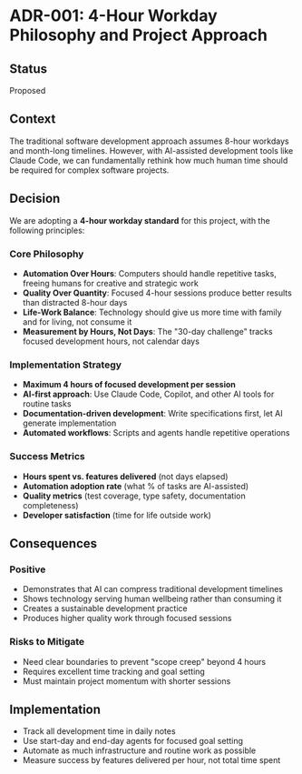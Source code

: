 # ADR-001: 4-Hour Workday Philosophy and Project Approach

## Status
Proposed

## Context
The traditional software development approach assumes 8-hour workdays and month-long timelines. However, with AI-assisted development tools like Claude Code, we can fundamentally rethink how much human time should be required for complex software projects.

## Decision
We are adopting a **4-hour workday standard** for this project, with the following principles:

### Core Philosophy
- **Automation Over Hours**: Computers should handle repetitive tasks, freeing humans for creative and strategic work
- **Quality Over Quantity**: Focused 4-hour sessions produce better results than distracted 8-hour days
- **Life-Work Balance**: Technology should give us more time with family and for living, not consume it
- **Measurement by Hours, Not Days**: The "30-day challenge" tracks focused development hours, not calendar days

### Implementation Strategy
- **Maximum 4 hours of focused development per session**
- **AI-first approach**: Use Claude Code, Copilot, and other AI tools for routine tasks
- **Documentation-driven development**: Write specifications first, let AI generate implementation
- **Automated workflows**: Scripts and agents handle repetitive operations

### Success Metrics
- **Hours spent vs. features delivered** (not days elapsed)
- **Automation adoption rate** (what % of tasks are AI-assisted)
- **Quality metrics** (test coverage, type safety, documentation completeness)
- **Developer satisfaction** (time for life outside work)

## Consequences

### Positive
- Demonstrates that AI can compress traditional development timelines
- Shows technology serving human wellbeing rather than consuming it
- Creates a sustainable development practice
- Produces higher quality work through focused sessions

### Risks to Mitigate
- Need clear boundaries to prevent "scope creep" beyond 4 hours
- Requires excellent time tracking and goal setting
- Must maintain project momentum with shorter sessions

## Implementation
- Track all development time in daily notes
- Use start-day and end-day agents for focused goal setting
- Automate as much infrastructure and routine work as possible
- Measure success by features delivered per hour, not total time spent